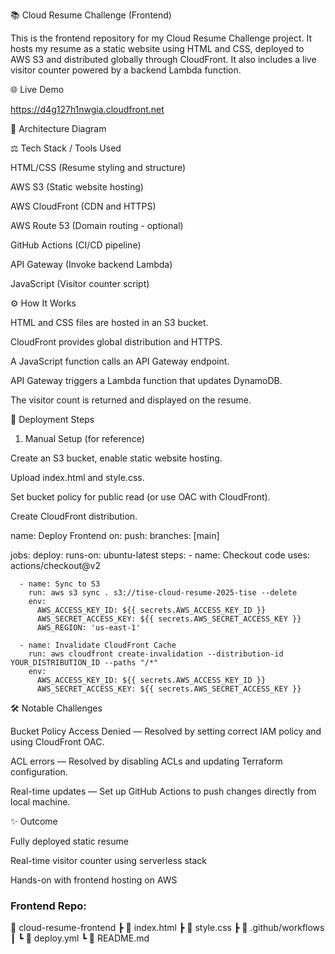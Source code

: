 📚 Cloud Resume Challenge (Frontend)

This is the frontend repository for my Cloud Resume Challenge project. It hosts my resume as a static website using HTML and CSS, deployed to AWS S3 and distributed globally through CloudFront. It also includes a live visitor counter powered by a backend Lambda function.

🌐 Live Demo

https://d4g127h1nwgia.cloudfront.net

🌈 Architecture Diagram



⚖️ Tech Stack / Tools Used

HTML/CSS (Resume styling and structure)

AWS S3 (Static website hosting)

AWS CloudFront (CDN and HTTPS)

AWS Route 53 (Domain routing - optional)

GitHub Actions (CI/CD pipeline)

API Gateway (Invoke backend Lambda)

JavaScript (Visitor counter script)

⚙️ How It Works

HTML and CSS files are hosted in an S3 bucket.

CloudFront provides global distribution and HTTPS.

A JavaScript function calls an API Gateway endpoint.

API Gateway triggers a Lambda function that updates DynamoDB.

The visitor count is returned and displayed on the resume.

🚀 Deployment Steps

1. Manual Setup (for reference)

Create an S3 bucket, enable static website hosting.

Upload index.html and style.css.

Set bucket policy for public read (or use OAC with CloudFront).

Create CloudFront distribution.

name: Deploy Frontend
on:
  push:
    branches: [main]

jobs:
  deploy:
    runs-on: ubuntu-latest
    steps:
      - name: Checkout code
        uses: actions/checkout@v2

      - name: Sync to S3
        run: aws s3 sync . s3://tise-cloud-resume-2025-tise --delete
        env:
          AWS_ACCESS_KEY_ID: ${{ secrets.AWS_ACCESS_KEY_ID }}
          AWS_SECRET_ACCESS_KEY: ${{ secrets.AWS_SECRET_ACCESS_KEY }}
          AWS_REGION: 'us-east-1'

      - name: Invalidate CloudFront Cache
        run: aws cloudfront create-invalidation --distribution-id YOUR_DISTRIBUTION_ID --paths "/*"
        env:
          AWS_ACCESS_KEY_ID: ${{ secrets.AWS_ACCESS_KEY_ID }}
          AWS_SECRET_ACCESS_KEY: ${{ secrets.AWS_SECRET_ACCESS_KEY }}

🛠️ Notable Challenges

Bucket Policy Access Denied — Resolved by setting correct IAM policy and using CloudFront OAC.

ACL errors — Resolved by disabling ACLs and updating Terraform configuration.

Real-time updates — Set up GitHub Actions to push changes directly from local machine.

✨ Outcome

Fully deployed static resume

Real-time visitor counter using serverless stack

Hands-on with frontend hosting on AWS


### Frontend Repo:
📁 cloud-resume-frontend
┣ 📄 index.html
┣ 📄 style.css
┣ 📁 .github/workflows
┃ ┗ 📄 deploy.yml
┗ 📄 README.md



